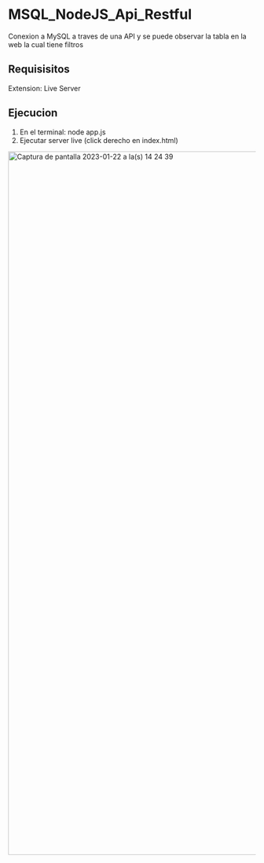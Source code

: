 # MSQL_NodeJS_Api_Restful
Conexion a MySQL a traves de una API y se puede observar la tabla en la web la cual tiene filtros

## Requisisitos
Extension: Live Server

## Ejecucion
1. En el terminal: node app.js
2. Ejecutar server live (click derecho en index.html)


<img width="1432" alt="Captura de pantalla 2023-01-22 a la(s) 14 24 39" src="https://user-images.githubusercontent.com/80010254/213935875-758a6450-8c23-4b19-b6dc-5e29dc4fce3c.png">
